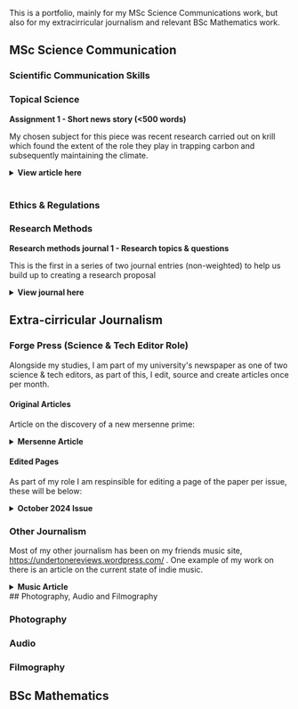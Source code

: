 
This is a portfolio, mainly for my MSc Science Communications work, but also for my extracirricular journalism and relevant BSc Mathematics work.

## MSc Science Communication

### Scientific Communication Skills

### Topical Science

<b> Assignment 1 - Short news story (<500 words) </b> <br/>

My chosen subject for this piece was recent research carried out on krill which found the extent of the role they play in trapping carbon and subsequently maintaining the climate. <br/>

<details> 
  <summary> <b> View article here </b> </summary>
Tiny crustaceans found in the Antarctic are vital for our climate, but face fatal risks, biologists from Imperial have found. <br/>
<br/>

Euphausiacea, or as they are informally known, krill, are crustaceans that play an important role in biodiversity and population stability. But they are so much more; research carried out by Imperial has found Antarctic krill also to be responsible for a surprising amount of carbon locking; however, climate change and fishing are having a direct impact on the population. <br/>
<br/>

“Though delicious for whales, krill are also climate engineers, helping to lock carbon deeper in the ocean where it cannot return to the atmosphere so quickly.” Said Dr Anna Belcher, Ecological Biogeochemist at the British Antarctic Survey. <br/>
<br/>

Carbon locking is a result of photosynthesis, this is the process by which chlorophyll-containing plants absorb carbon dioxide from the environment and release oxygen. After that, the carbon remains trapped within the plant until it dies. Instead of photosynthesising themselves, these crustaceans eat microscopic plants known as phytoplankton. The carbon is subsequently trapped within the krill. Once their stomachs are filled, they migrate vertically down to the deep ocean, where they release the carbon through malting and faeces. <br/>
<br/>

This will stay trapped in the bottom of the ocean for at least 100 years, rendering the Southern Ocean a carbon sink capable of holding the equivalent of between 4 and 46 billion dollars of storage from their massive 20 million metric tonnes per year, which is comparable to levels within salt marshes, mangroves, and seagrass habitats. <br/>
<br/>

Other examples of carbon sinks include oil and natural gases; however, due to human consumption, these are depleting and releasing carbon dioxide into the atmosphere. Krill not only maintains aquatic populations but also prevents us from burning up any quicker than we already are. <br/>
<br/>

Despite this, it is not all good news for the krill; global warming and fishing practices are causing them to die out at a worrying rate. For fishing, they are caught for food and bait, losing their own populations and unintentionally contributing to the loss of other species. Furthermore, they face increasing polar temperatures. Water temperatures on the west Antarctic peninsula have risen by 1°C since 1955, causing a significant change for species that have evolved to specific conditions. <br/>
<br/>

Measures must be taken to conserve the earth's krill and, as a result, our atmosphere. <br/>
<br/>

“The health of the Antarctic ecosystem hinges on how much krill is available in the future.” Jen Walsh stressed after working in the Southern Ocean. <br/>
<br/>

Research found that at least 30% of global oceans must be protected from fishing practices to maintain a sustainable krill population. One example of this in the Southern Ocean is Area 48, where an annual krill catching limit of 620,000 metric tonnes per year was set. This is due to numbers reaching a 450,781 metric tonne high in 2020. <br/>
<br/>
 
Fishing has been addressed, but measures are useless if our oceans continue to heat up. 

</details>

<br/>

### Ethics & Regulations

### Research Methods

<b> Research methods journal 1 - Research topics & questions </b> <br/>

This is the first in a series of two journal entries (non-weighted) to help us build up to creating a research proposal

<details> 
  <summary> <b> View journal here </b> </summary>
Within my science communication degree, my research interests are centred around delving into the current gap of information both in the general public and people of power regarding the spread of diseases, epidemics, and pandemics, with a focus on modern health events. I am interested in firstly finding the extent of this gap of knowledge but also figuring out how best to tackle this inequality using research and knowledge from professionals in the field. <br/>
  <br/>
I chose this research area since I have previously been taught a lot about the mathematics and systems behind how diseases spread and how to combat them in an efficient way. This was my favourite section of my bachelors, as I felt like I had truly understood why certain government measures are put in place; however, it took going to university to find out. A lot of the public and influential individuals, such as those in parliament, may be less informed, especially depending on the media they consume. For example, if someone consumes GB news, they are more likely to hold right-wing values (see Patrona. 2024), and this can have a knock-on effect on what they believe the causes and methods to deal with them are. <br/>
  <br/>
Frackowiak et. al. found that liberal views reduced discriminatory views against immigrants as well as more trust in the scientists, whereas the opposite was true for the conservative group (see Frackowiak et al. 2023). One example of this type of media was ex-American President Trump framing COVID-19 as the “Chinese virus” (see Bolsen et al. 2020). Combatting this type of misinformation may be an impossible task in the current political climate, but figuring out how to communicate efficiently should bring more clarity on how to signal the truth. <br/>
  <br/>
This has been incredibly relevant over the past few years globally with events such as COVID-19 and the health ministry’s approach to dealing with it on top of the prime minister holding parties during lockdown, all whilst he was lying to the country and parliament (see Bowman et al. 2023). <br/>
  <br/>
The main research questions that I want to understand more are as follows:
<ul>
  <li>How much would policymakers/politicians know about how to deal with another pandemic?</li>
  <li>How big is the knowledge gap between professionals and the general public? How can it be closed?</li>
  <li>What are the best methods of communicating around big health events like COVID?</li>
</ul>
 
During my dissertation, I will undertake my own primary research. I will create questionnaires and surveys for both educated and uneducated groups about the spread of diseases to highlight the main differences within knowledge levels and the forms of media they would find most helpful. I aim to talk to the professionals from my undergraduate school who specialise in the field and ask what their opinions on the education of mathematical biology and how they think this information should be spread are. I also aim to interview local politicians from a range of parties to see what they know and how much they are willing to learn and use in their campaigns. <br/>
<br/>

Outside of my own primary research, I will be mainly using academic journals, both on the scientific side of the problem and also the commentaries made on past events and actions. <br/>
<br/>
<b>Bibliography</b> </br>
<br/>

Bolsen, T., Palm, R. and Kingsland, J.T. (2020). Framing the Origins of COVID-19. Science Communication, [online] 42(5). doi:https://doi.org/10.1177/1075547020953603. <br/>

Bowman, D.C. and Roe-Crines, A.S. (2023). The End of the Rhetorical Line? The ‘Partygate’ Investigation into former UK Prime Minister, Boris Johnson. The Political Quarterly, 94(3). doi:https://doi.org/10.1111/1467-923x.13296. <br/>

Frackowiak, M., Pascale Sophie Russell, Rusconi, P., Fasoli, F. and Smadar Cohen‐Chen (2023). Political orientation, trust and discriminatory beliefs during the COVID‐19 pandemic: Longitudinal evidence from the United Kingdom. British Journal of Social Psychology, 62(4), pp.1897–1924. doi:https://doi.org/10.1111/bjso.12662. <br/>
‌Patrona, M. (2024). ‘Softballs’ for ‘Hardballs’: The congenial political interview on right-wing partisan TV news outlets. Journalism. doi:https://doi.org/10.1177/14648849241228096. <br/>
</details>

## Extra-cirricular Journalism

### Forge Press (Science & Tech Editor Role)

Alongside my studies, I am part of my university's newspaper as one of two science & tech editors, as part of this, I edit, source and create articles once per month.

#### <b>Original Articles</b>

Article on the discovery of a new mersenne prime:

<details> 
  <summary> <b> Mersenne Article </b> </summary>
New prime discovery blows previous records out of the water. <br/>
<br/>

Recently, both the largest Mersenne prime and the largest prime in general was found, this is a very important discovery in the areas of mathematics and computational power. This was the 52<sup>nd</sup> Mersenne prime ever found and between the previous discovery and this one, it took mathematicians 7 years using specialist software to do so. <br/>
<br/>

A Mersenne prime is a prime number of the form 2<sup>p</sup> - 1 where p is a pre-existing prime number. To start with, these numbers are small, the first three being 3, 7 and 31 but very quickly ramps up, with the 10<sup>th</sup> Mersenne already reaching 27 digits. In 1995, in aide of finding these huge numbers, the Great Internet Mersenne Prime Search (GIMPS) was set up to corroborate efforts by several mathematicians as well as releasing free software for the sole purpose of finding Mersennes. <br/>
<br/>

Luke Durant, an ex-NVIDIA employee turned researcher was the person responsible for the discovery, he did this by creating a “cloud supercomputer” of GPUs all simultaneously using the GIMPS software. This resulted in the discovery of a number 16 million digits larger than the 51st Mersenne prime, a 41 million digit number I can’t even begin to type out. But in the form mentioned earlier, this is written as 2<sup>136,279,841</sup> - 1. <br/>
<br/>

New prime numbers are a very relevant concept with applications within mathematics and computer science. After the searching process, these numbers need to be checked since the  calculations have many stages where it can go wrong, for example, 2<sup>74,207,281</sup> - 1 took roughly 34 quadrillion steps. Checking these primes helps consolidate otherwise hard to verify algorithms. This algorithm checking helps train GPUs to become more efficient. <br/>
<br/>

In mathematics, and specifically number theory, prime numbers are and have always been an area of great interest. Mersenne primes have a particular link to perfect numbers, these are numbers where the number itself is equal to the sum of all its divisors. This tell us that if 2<sup>p</sup> - 1 is a prime, then 2<sup>p - 1</sup>(2<sup>p</sup> - 1) is a perfect number. <br/>
<br/>

Luke received $3000 for this discovery, but is using this to donate towards the Alabama School of Math and Science, so clearly did it out of passion for the field. <br/>
<br/>

</details>

#### <b>Edited Pages</b>

As part of my role I am respinsible for editing a page of the paper per issue, these will be below:

<details>
  <summary> <b> October 2024 Issue </b> </summary>
  [embed]https://github.com/matthewr0we/matthewr0we.github.io/blob/main/forge%20bonfire%2015.pdf [/embed]
</details>

### Other Journalism

Most of my other journalism has been on my friends music site, <a href="url"> https://undertonereviews.wordpress.com/ </a>. One example of my work on there is an article on the current state of indie music.

<details> 
  <summary> <b> Music Article </b> </summary>
<b> Britain’s new age indie scene – a new sound is on the rise and you don’t want to miss out </b><br/>
  <br/>
A new wave of indie music has been brewing and the potential isn’t barred by any limits. Indie music has been huge in the UK for as long as I remember, but new factors are changing the sound of the new up-and-coming talent into something completely different. By Matthew Rowe. <br/>
<br/>

Indie music has often been praised as the voice of the younger generation, and you will often find that the youth will associate themselves with the sound of the ever-recognisable tunes of the Arctic Monkeys, the Strokes, and Pulp, just to name a few. These are big household names who have helped develop and create their own indie sound, one that will certainly never be forgotten. However, more recently, there has been a huge burst of creativity within the indie scene, with a lot of new talent alongside it. These new artists are helping preserve the meaning of indie while putting their own twist on it.<br/>
<br/>

As a genre, indie music has a massive cultural significance that can’t be ignored. For one, the university experience I’ve enjoyed wouldn’t have been anywhere as good without it. You can’t go to a party without soaking up indie music and its culture. My personal favourite venue, The Leadmill, is host to many indie nights out and so many great gigs; it is truly a hub of musical exploration and a place to have a damn good time (bless the £1.50 doubles). <br/>
<br/>

The sound may be developing but some things in indie don’t change. Themes in indie songs still follow consistent themes and messages. If I had a pound for every reference to how bad the Tories are in an indie song, I’d be deemed a Conservative voter. But this is what it’s all about: the voice of the youth expressing their opinions on a vast amount of issues both inside the UK and globally, one example being Declan McKenna‘s British Bombs, a modern-day cult classic that is recognisable instantaneously. The standard themes are being followed but some have rightfully been pushed further than others. Ideas of identity, self-worth and female empowerment have been made so much more vocal, creating an insight into issues recently pushed into the public’s eye, often to the distaste of the older generation. Two songs that I think show this beautifully are Lime Garden’s I Want To Be You and CMAT’s Whatever’s Inconvenient. The sounds of the greats don’t lose their value and are often replicated by bands wanting to reach the great hits their predecessors had. This is shown by Sheffield-based band The Reytons, who have adapted local legends and the Arctic Monkeys sound relatively successfully. If you are ever on a night out, it’s unexplainable, but the atmosphere will become electric whenever an indie banger comes on. <br/>
<br/>

These developments can’t purely be put down to indie music; the music scene as a whole has shifted in recent years. Huge developments in UK jazz, post-punk and rap have all had their impact on the genre, elevating it to a whole new level. This allows a level of creativity and it shows. Post-punk has had such an amazing impact; artists such as BC,NR have had such a huge impact, and other bands in the crank wave subgenre are interchangeable with indie. Hard-hitting indie bands Do Nothing, Dry Cleaning, and Courting are great examples of the development of indie in the post-punk direction. This isn’t the only way the scene has developed; spoken word has snuck its way in almost seamlessly. Leeds band Yard Act are a great example of this, often leaving the preconceptions of how an indie song should be laid out, allowing them to both create standard songs with funky hooks but also much more solemn monologues. This sound is also shown by the much more popular Wet Leg. <br/>
<br/>

Outside of the UK, very unexpected artists have been entering the domain. Rapper Lil Yachty gained a reputation for creating rap songs such as iSpy, but last year he took a huge risk by entering alternative indie with the very influential album Let’s Start Here. This was a complete change in vibe for the American artist but it paid off. The song Drive Me Crazy! is a perfect example of this new experimental feel he was going for, creating a perfect example of how the genre of rap has been infused into indie. The concept has been around for a while. Years ago, Arctic Monkeys collaborated with British icon Dizzie Rascal to create Temptation Greets You Like Your Naughty Friend. Bloc Party is known for mixing the two consistently, but it’s incredibly promising to see otherwise unexpected artists entering the subgenre. <br/>
<br/>

Here are some songs by the insane new talent that you need to hear:<br/>
<br/>
 <ul>
<li>I Want To Be You – Lime Garden (Single)</li>
 </ul> <br/>
This song is a perfect embodiment of how the standards held by those famous on TV lead to innate jealousy and a desire to change their body and lifestyle, highlighting the huge issues of being surrounded by these fake idols. This is consistent in Lime Garden’s music, a girl band who seamlessly expresses modern issues in their songs <br/>
<br/>

 <ul>
<li>Nearly Daffodils – English Teacher (Nearly Daffodils)</li>
 </ul> <br/>

Heavily post-punk inspired band English Teacher often takes a heavier, rock feel to indie, especially in this song sounding akin to a hybrid of Fontaines D.C., Dry Cleaning, and Wet Leg. The singer, ironically named Lily Fontaine, bridges the gap between a harsh, brutal instrumental and a much more melodic and soothing voice, despite still being able to shout out to drive home the whole point: “You can lead water to the daffodils, but you can’t make them drink.” Fontaine’s range is shown in their discography, with much more melancholy compositions like Mastermind Specialism and a poetic start to Yorkshire Tapas.<br/>
<br/>

 <ul>
<li>R Entertainment – Sports Team (Gulp!)</li>
 </ul> <br/>

It wouldn’t be a list of indie recommendations if I didn’t mention Cambridge-formed band Sports Team, who gained notoriety in 2020 with their debut album Deep Down Happy and many of my favourite indie rock songs, such as Stations of the Cross. They haven’t slowed down since, going on several tours or releasing a second album, Gulp!. This album hasn’t gained as much traction as their debut, but in my opinion it has songs of the same or even better quality. R Entertainment is my pick from this album, a commentary on how desensitised the general public has become to otherwise shocking content and how war, homicide, and car crashes have become almost trivial to us. “They’re mowing us down, for R entertainment.” The slang just emphasises how much of an issue it is in the UK.<br/>
<br/>

 <ul>
<li>I Wanna Be a Cowboy, Baby! – CMAT (If My Wife New I’d Be Dead)</li>
 </ul><br/>

CMAT has one of the most impressive voices I have ever heard. Hailing from Ireland, she doesn’t hold back with her loud, passion-filled choruses. I had the pleasure of seeing her live recently, and I was amazed her voice hadn’t died by the end of a nearly three hour action packed and downright fun set. Her song I Wanna Be a Cowboy, Baby! covers so many issues while being an incredibly catchy banger. Several people in the crowd donned cowboy hats for the gig. Issues of self-identity and empowerment are covered here with lines such as “But I break down every time I’m on the scales” and “My style icon is the wolverine / Between each finger lies the key / To getting home without a buckaroo.” These lines emphasise issues of body standards as well as how society and men will often go out with the pure intention of going home with someone and view women as objects, the keys referencing needing self-defense on a day-to-day basis. Her discography covers so many deep issues while maintaining high quality and listenability.<br/>
<br/>

The British music scene and indie as a whole are in great hands; these new talents have already achieved brilliant things, from widely acclaimed albums to supporting huge global talents to having their own national and international tours. I can’t wait to see what they are capable of and how other genres will continue to influence both new and established artists. The Arctic Monkeys delving into more lounge and art rock is a great example of this. To conclude, please give the new indie scene a listen, specifically the songs mentioned above. <br/>
<br/>
 </details>
## Photography, Audio and Filmography

### Photography

### Audio

### Filmography

## BSc Mathematics


